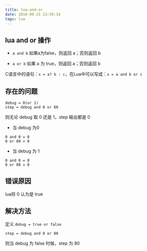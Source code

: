 ```yaml
---
title: lua-and-or
date: 2016-09-25 23:59:14
tags: lua
---
```


## lua and or 操作
* `a and b`
如果a为false，则返回 a；否则返回 b

* `a or b`
如果 a 为 true，则返回 a；否则返回 b

C语言中的语句：`x = a? b : c`，在Lua中可以写成：`x = a and b or c`

## 存在的问题
```
debug = 0(or 1)
step = debug and 0 or 80
```

则无论 debug 取 0 还是 1，step 输出都是 0
* 当 debug 为0
```
0 and 0 = 0
0 or 80 = 0
```
* 当 debug 为 1
```
0 and 0 = 0
0 or 80 = 0
```

## 错误原因
lua将 0 认为是 true  

## 解决方法
定义 `debug = true or false`
```
step = debug and 0 or 80
```
则当 debug 为 false 时候，step 为 80
